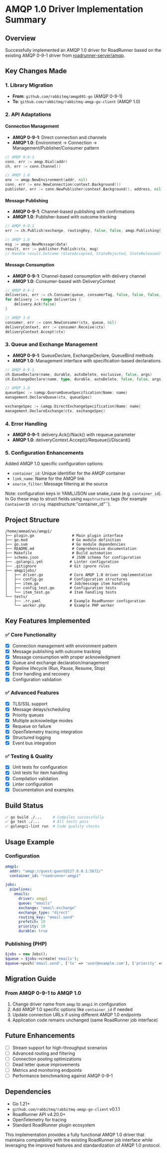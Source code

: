 # AMQP 1.0 Driver Implementation Summary

## Overview
Successfully implemented an AMQP 1.0 driver for RoadRunner based on the existing AMQP 0-9-1 driver from [roadrunner-server/amqp](https://github.com/roadrunner-server/amqp).

## Key Changes Made

### 1. Library Migration
- **From**: `github.com/rabbitmq/amqp091-go` (AMQP 0-9-1)
- **To**: `github.com/rabbitmq/rabbitmq-amqp-go-client` (AMQP 1.0)

### 2. API Adaptations

#### Connection Management
- **AMQP 0-9-1**: Direct connection and channels
- **AMQP 1.0**: Environment → Connection → Management/Publisher/Consumer pattern

```go
// AMQP 0-9-1
conn, err := amqp.Dial(addr)
ch, err := conn.Channel()

// AMQP 1.0
env := amqp.NewEnvironment(addr, nil)
conn, err := env.NewConnection(context.Background())
publisher, err := conn.NewPublisher(context.Background(), address, nil)
```

#### Message Publishing
- **AMQP 0-9-1**: Channel-based publishing with confirmations
- **AMQP 1.0**: Publisher-based with outcome tracking

```go
// AMQP 0-9-1
err := ch.Publish(exchange, routingKey, false, false, amqp.Publishing{...})

// AMQP 1.0
msg := amqp.NewMessage(data)
result, err := publisher.Publish(ctx, msg)
// Handle result.Outcome (StateAccepted, StateRejected, StateReleased)
```

#### Message Consumption
- **AMQP 0-9-1**: Channel-based consumption with delivery channel
- **AMQP 1.0**: Consumer-based with DeliveryContext

```go
// AMQP 0-9-1
deliveries, err := ch.Consume(queue, consumerTag, false, false, false, false, nil)
for delivery := range deliveries {
    delivery.Ack(false)
}

// AMQP 1.0
consumer, err := conn.NewConsumer(ctx, queue, nil)
deliveryContext, err := consumer.Receive(ctx)
deliveryContext.Accept(ctx)
```

### 3. Queue and Exchange Management
- **AMQP 0-9-1**: QueueDeclare, ExchangeDeclare, QueueBind methods
- **AMQP 1.0**: Management interface with specification-based declarations

```go
// AMQP 0-9-1
ch.QueueDeclare(name, durable, autoDelete, exclusive, false, args)
ch.ExchangeDeclare(name, type, durable, autoDelete, false, false, args)

// AMQP 1.0
queueSpec := &amqp.QuorumQueueSpecification{Name: name}
management.DeclareQueue(ctx, queueSpec)

exchangeSpec := &amqp.DirectExchangeSpecification{Name: name}
management.DeclareExchange(ctx, exchangeSpec)
```

### 4. Error Handling
- **AMQP 0-9-1**: delivery.Ack()/Nack() with requeue parameter
- **AMQP 1.0**: deliveryContext.Accept()/Requeue()/Discard()

### 5. Configuration Enhancements
Added AMQP 1.0 specific configuration options:
- `container_id`: Unique identifier for the AMQP container
- `link_name`: Name for the AMQP link
- `source_filter`: Message filtering at the source

Note: configuration keys in YAML/JSON use snake_case (e.g. `container_id`). In Go these map to struct fields using `mapstructure` tags (for example `ContainerID string `mapstructure:"container_id"``).

## Project Structure

```
/home/ammad/ws/amqp1/
├── plugin.go                 # Main plugin interface
├── go.mod                    # Go module definition
├── go.sum                    # Go module dependencies
├── README.md                 # Comprehensive documentation
├── Makefile                  # Build automation
├── schema.json               # JSON schema for configuration
├── .golangci.yml            # Linter configuration
├── .gitignore               # Git ignore rules
├── amqp1jobs/
│   ├── driver.go            # Core AMQP 1.0 driver implementation
│   ├── config.go            # Configuration structures
│   ├── item.go              # Job/message item handling
│   ├── config_test.go       # Configuration tests
│   └── item_test.go         # Item handling tests
└── tests/
    ├── .rr.yaml             # Example RoadRunner configuration
    └── worker.php           # Example PHP worker
```

## Key Features Implemented

### ✅ Core Functionality
- [x] Connection management with environment pattern
- [x] Message publishing with outcome tracking
- [x] Message consumption with proper acknowledgment
- [x] Queue and exchange declaration/management
- [x] Pipeline lifecycle (Run, Pause, Resume, Stop)
- [x] Error handling and recovery
- [x] Configuration validation

### ✅ Advanced Features
- [x] TLS/SSL support
- [x] Message delays/scheduling
- [x] Priority queues
- [x] Multiple acknowledge modes
- [x] Requeue on failure
- [x] OpenTelemetry tracing integration
- [x] Structured logging
- [x] Event bus integration

### ✅ Testing & Quality
- [x] Unit tests for configuration
- [x] Unit tests for item handling
- [x] Compilation validation
- [x] Linter configuration
- [x] Documentation and examples

## Build Status
```bash
✅ go build ./...     # Compiles successfully
✅ go test ./...      # All tests pass
✅ golangci-lint run  # Code quality checks
```

## Usage Example

### Configuration
```yaml
amqp1:
  addr: "amqp://guest:guest@127.0.0.1:5672/"
  container_id: "roadrunner-amqp1"

jobs:
  pipelines:
    emails:
      driver: amqp1
      queue: "emails"
      exchange: "email-exchange"
      exchange_type: "direct"
      routing_key: "email.send"
      prefetch: 10
      priority: 10
      durable: true
```

### Publishing (PHP)
```php
$jobs = new Jobs();
$queue = $jobs->create('emails');
$queue->push('email.send', ['to' => 'user@example.com'], ['priority' => 5]);
```

## Migration Guide

### From AMQP 0-9-1 to AMQP 1.0
1. Change driver name from `amqp` to `amqp1` in configuration
2. Add AMQP 1.0 specific options like `container_id` if needed
3. Update connection URLs if using different AMQP 1.0 endpoints
4. Application code remains unchanged (same RoadRunner job interface)

## Future Enhancements
- [ ] Stream support for high-throughput scenarios
- [ ] Advanced routing and filtering
- [ ] Connection pooling optimizations
- [ ] Dead letter queue improvements
- [ ] Metrics and monitoring endpoints
- [ ] Performance benchmarking against AMQP 0-9-1

## Dependencies
- Go 1.21+
- `github.com/rabbitmq/rabbitmq-amqp-go-client` v0.1.1
- RoadRunner API v4.20.0+
- OpenTelemetry for tracing
- Standard RoadRunner plugin ecosystem

This implementation provides a fully functional AMQP 1.0 driver that maintains compatibility with the existing RoadRunner job interface while leveraging the improved features and standardization of AMQP 1.0 protocol.
